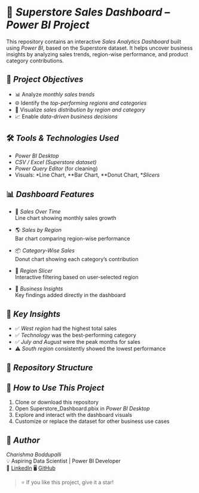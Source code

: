 # 💼 *Superstore Sales Dashboard – Power BI Project*

This repository contains an interactive *Sales Analytics Dashboard* built using *Power BI*, based on the Superstore dataset. 
It helps uncover business insights by analyzing sales trends, region-wise performance, and product category contributions.


## 🎯 *Project Objectives*

- 📊 Analyze *monthly sales trends*
- 🌐 Identify the *top-performing regions and categories*
- 📌 Visualize *sales distribution by region and category*
- 📈 Enable *data-driven business decisions*

## 🛠 *Tools & Technologies Used*

- *Power BI Desktop*
- *CSV / Excel (Superstore dataset)*
- *Power Query Editor* (for cleaning)
- Visuals: *Line Chart, **Bar Chart, **Donut Chart, **Slicers*

## 📊 *Dashboard Features*

- 📆 *Sales Over Time*  
   Line chart showing monthly sales growth

- 🌎 *Sales by Region*  
   Bar chart comparing region-wise performance

- 📦 *Category-Wise Sales*  
   Donut chart showing each category’s contribution

- 🔘 *Region Slicer*  
   Interactive filtering based on user-selected region

- 🧠 *Business Insights*  
   Key findings added directly in the dashboard

## 📌 *Key Insights*

- ✅ *West region* had the highest total sales
- ✅ *Technology* was the best-performing category
- ✅ *July and August* were the peak months for sales
- ⚠ *South region* consistently showed the lowest performance


## 📁 *Repository Structure*

## 🚀 *How to Use This Project*

1. Clone or download this repository
2. Open Superstore_Dashboard.pbix in *Power BI Desktop*
3. Explore and interact with the dashboard visuals
4. Customize or replace the dataset for other business use cases

## 👤 *Author*

*Charishma Boddupalli*  
💡 Aspiring Data Scientist | Power BI Developer  
🔗 [LinkedIn](https://www.linkedin.com/in/charishma-boddupalli-86b6b931a)
🖥 [GitHub](https://github.com/Boddupallicharishma)

> ⭐ If you like this project, give it a star!



